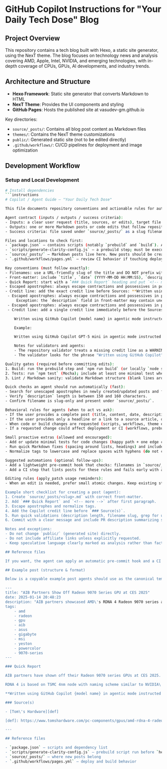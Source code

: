 # GitHub Copilot Instructions for "Your Daily Tech Dose" Blog

## Project Overview

This repository contains a tech blog built with Hexo, a static site generator, using the NexT theme. The blog focuses on technology news and analysis covering AMD, Apple, Intel, NVIDIA, and emerging technologies, with in-depth coverage of CPUs, GPUs, AI developments, and industry trends.

## Architecture and Structure

- **Hexo Framework**: Static site generator that converts Markdown to HTML
- **NexT Theme**: Provides the UI components and styling
- **GitHub Pages**: Hosts the published site at vasudev-gm.github.io

Key directories:

- `source/_posts/`: Contains all blog post content as Markdown files
- `themes/`: Contains the NexT theme customizations
- `public/`: Generated static site (not to be edited directly)
- `.github/workflows/`: CI/CD pipelines for deployment and image optimization

## Development Workflow

### Setup and Local Development

```bash
# Install dependencies
```instructions
# Copilot / Agent Guide — "Your Daily Tech Dose"

This file documents repository conventions and actionable rules for automated agents and human contributors. Keep guidance concise and machine-readable where possible.

Agent contract (inputs / outputs / success criteria):
- Inputs: a clear user request (title, sources, or edits), target file paths (usually `source/_posts/`), and optional metadata (date, description, tags).
- Outputs: one or more Markdown posts or code edits that follow repository conventions; small test or validation steps run locally (build/lint/tests) when possible.
- Success criteria: file saved under `source/_posts/` as a slug filename, valid front-matter (title, date, description, tags), escaped apostrophes, `<!-- more -->` inserted after the first paragraph, and repository build + tests pass or produce no new errors.

Files and locations to check first:
- `package.json` — contains scripts (notably `prebuild` and `build`). Always run `npm install` before running scripts.
- `scripts/generate-clarity-config.js` — a prebuild step; must be executed before `hexo generate` (this repository runs it in `npm run build`).
- `source/_posts/` — Markdown posts live here. New posts should be created here.
- `.github/workflows/pages.yml` — review CI behavior if touching deploy/build logic.

Key conventions (must follow exactly):
- Filenames: use a URL-friendly slug of the title and DO NOT prefix with a date (e.g., `intel-panther-lake-configurations-leak.md`). The `date:` field in front-matter controls publication time.
- Front-matter: include `title`, `date` (YYYY-MM-DD HH:MM:SS), `description` (150–160 chars), and `tags` (lowercase; hyphenate multi-word tags; person names are exceptions).
- Quick Report: start with a `### Quick Report` heading and put `<!-- more -->` immediately after the first paragraph to create the teaser.
- Escaped apostrophes: always escape contractions and possessives in posts (use `\'`), e.g., `AMD\'s`.
- Credit line: add the exact credit line before Sources: **Written using GitHub Copilot {model name} in agentic mode instructed to follow current codebase style and conventions for writing articles.** Replace `{model name}` with the model used.
 - Escaped apostrophes: always escape contractions and possessives in post bodies (use `\'`), e.g., `AMD\'s`.
	 Exception: the `description` field in front-matter may contain unescaped apostrophes for readability and is excluded from the repository-wide apostrophe check.
 - Escaped apostrophes: always escape contractions and possessives in posts (use `\'`), e.g., `AMD\'s`.
 - Credit line: add a single credit line immediately before the Sources section. Use this template exactly, replacing {model name} with the model identifier you used:

	Written using GitHub Copilot {model name} in agentic mode instructed to follow current codebase style and conventions for writing articles.

	Example:

	Written using GitHub Copilot GPT-5 mini in agentic mode instructed to follow current codebase style and conventions for writing articles.

	Notes for validators and agents:
	- The repository validator treats a missing credit line as a WARNING (not an error).
	- The validator looks for the phrase "Written using GitHub Copilot" (case-insensitive) and will accept optional model-name text following that phrase.

Quality gates (required before committing edits):
1. Build: run the prebuild step and `npm run build` (or locally `node scripts/generate-clarity-config.js && npx hexo generate`) and confirm no build-time errors.
2. Tests: run `npm test` (Mocha); include at least one minimal test when changing code behavior.
3. Lint / Markdown sanity: validate Markdown structure (blank lines around lists, headings hierarchy), check for unescaped apostrophes, and ensure tags are formatted.

Quick checks an agent should run automatically (fast):
- Search for unescaped apostrophes in newly created/updated posts and fix them.
- Verify `description` length is between 150 and 160 characters.
- Confirm filename is slug-only and present under `source/_posts/`.

Behavioral rules for agents (when to act vs ask):
- If the user provides a complete post (title, content, date, description, tags), create the Markdown file, apply conventions, and run quick checks; commit the change.
- If the user provides only a headline or a link to a source article, draft the post using the source, fill front-matter conservatively (ask for exact publish `date` if not provided), and add a TODO comment in the post if critical metadata (author/featured image) is missing.
- When code or build changes are requested (scripts, workflows, theme edits), run unit tests and a local `hexo generate` if possible and include the build output summary in the PR description.
- If a requested change could affect deployment or CI (workflows, prebuild scripts), do not push directly to a protected branch; create a draft PR and include a summary of risks and required approvals.

Small proactive extras (allowed and encouraged):
- Add or update minimal tests for code changes (happy path + one edge case).
- Run quick Markdown fixes (spacing around lists, headings) and include a single commit that only adjusts formatting when necessary.
- Normalize tags to lowercase and replace spaces with hyphens (do not change person-name tags).

Suggested automations (optional follow-ups):
- Add a lightweight pre-commit hook that checks: filenames in `source/_posts/` do not start with `YYYY-`, the description length, and no unescaped apostrophes (simple grep). Keep hooks small and fast.
- Add a CI step that lints posts for these rules and fails early with actionable messages.

Editing rules (apply_patch usage reminders):
- When an edit is needed, prefer small atomic changes. Keep existing style and indentation. Use the repository's apply_patch format (patches should update files in-place).

Example short checklist for creating a post (agent):
1. Create `source/_posts/<slug>.md` with correct front-matter.
2. Add `### Quick Report` and `<!-- more -->` after first paragraph.
3. Escape apostrophes and normalize tags.
4. Add the Copilot credit line before `### Source(s)`.
5. Run quick validations (description length, filename slug, grep for unescaped apostrophes).
6. Commit with a clear message and include PR description summarizing sources and changes.

Notes and exceptions:
- Do not change `public/` (generated site) directly.
- Do not include affiliate links unless explicitly requested.
- Keep speculative language clearly marked as analysis rather than fact.

## Reference files

If you want, the agent can apply an automatic pre-commit hook and a CI linter in a follow-up; ask for permission before making automation that modifies repo tooling.

## Example post (structure & format)

Below is a copyable example post agents should use as the canonical template. It demonstrates the required front-matter, the `### Quick Report` teaser with `<!-- more -->`, escaped apostrophes in the body, the exact Copilot credit line placement, and reference-style source links.

---
title: "AIB Partners Show Off Radeon 9070 Series GPU at CES 2025"
date: 2025-01-14 20:48:23
description: "AIB partners showcased AMD\'s RDNA 4 Radeon 9070 series at CES 2025; expect mainstream-targeted parts and improved ray tracing and ML upscaling support."
tags:
	- amd
	- radeon
	- gpu
	- aib
	- asus
	- gigabyte
	- msi
	- yeston
	- powercolor
	- 9070-series
---

### Quick Report

AIB partners have shown off their Radeon 9070 series GPUs at CES 2025. RDNA 4 GPUs are targeted at the mainstream market and are expected to be released globally by the end of January 2025. At the moment, there is no pricing information available. RDNA4 brings in better ray tracing performance than RDNA3 and FSR4 for ML based Upscaler to compete against NVIDIA DLSS.<!-- more -->

RDNA 4 is based on TSMC 4nm node with naming scheme similar to NVIDIA\'s 5070 series to indicate the performance level. The 9070 series is expected to be available in 16GB GDDR6 memory configuration. It comes in two variants (XT and non-XT) carrying 4096 and 3072 stream processors respectively.

**Written using GitHub Copilot {model name} in agentic mode instructed to follow current codebase style and conventions for writing articles.**

### Source(s)

- [Tom\'s Hardware][def]

[def]: https://www.tomshardware.com/pc-components/gpus/amd-rdna-4-radeon-rx-9000-series-gpus-revealed-targeting-mainstream-price-and-performance-with-improved-ai-and-ray-tracing

---

## Reference files

- `package.json` — scripts and dependency list
- `scripts/generate-clarity-config.js` — prebuild script run before `hexo generate`
- `source/_posts/` — where new posts belong
- `.github/workflows/pages.yml` — deploy and build behavior

```

